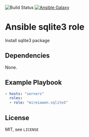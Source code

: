 ![Build Status](https://img.shields.io/gitlab/pipeline-status/mireiawenrose/ansible-roles/sqlite3?branch=master&style=plastic) [![Ansible Galaxy](https://img.shields.io/badge/Ansible%20Galaxy-mireiawen.sqlite3-blueviolet?style=plastic)](https://galaxy.ansible.com/mireiawen/sqlite3)

# Ansible sqlite3 role
Install sqlite3 package

## Dependencies
None.

## Example Playbook
```yaml
- hosts: "servers"
  roles:
  - role: "mireiawen.sqlite3"
```

## License
MIT, see `LICENSE`
